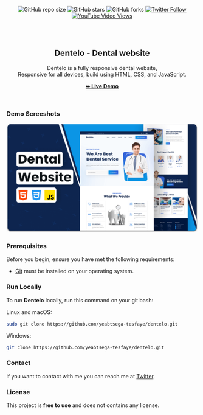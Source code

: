 <div align="center">
  
  ![GitHub repo size](https://img.shields.io/github/repo-size/yeabtsega-tesfaye/dentelo)
  ![GitHub stars](https://img.shields.io/github/stars/yeabtsega-tesfaye/dentelo?style=social)
  ![GitHub forks](https://img.shields.io/github/forks/yeabtsega-tesfaye/dentelo?style=social)
[![Twitter Follow](https://img.shields.io/twitter/follow/yeabtsega-tesfaye_?style=social)](https://twitter.com/intent/follow?screen_name=yeabtsega-tesfaye_)
  [![YouTube Video Views](https://img.shields.io/youtube/views/q0WvF0OVWVg?style=social)](https://youtu.be/q0WvF0OVWVg)

  <br />
  <br />

  <h2 align="center">Dentelo - Dental website</h2>

  Dentelo is a fully responsive dental website, <br />Responsive for all devices, build using HTML, CSS, and JavaScript.

  <a href="https://Yeabtsega-Tesfaye.github.io/Dentelo/"><strong>➥ Live Demo</strong></a>

</div>

<br />

### Demo Screeshots

![Dentelo Desktop Demo](./readme-images/desktop.png "Desktop Demo")

### Prerequisites

Before you begin, ensure you have met the following requirements:

* [Git](https://git-scm.com/downloads "Download Git") must be installed on your operating system.

### Run Locally

To run **Dentelo** locally, run this command on your git bash:

Linux and macOS:

```bash
sudo git clone https://github.com/yeabtsega-tesfaye/dentelo.git
```

Windows:

```bash
git clone https://github.com/yeabtsega-tesfaye/dentelo.git
```

### Contact

If you want to contact with me you can reach me at [Twitter](https://www.twitter.com/yeabtsega-tesfaye).

### License

This project is **free to use** and does not contains any license.
